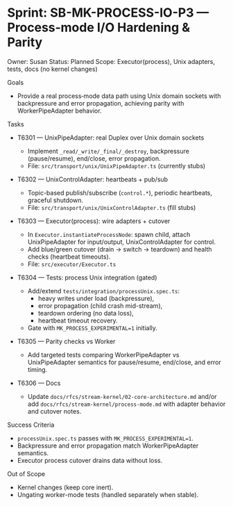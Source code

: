 # Sprint: SB-MK-PROCESS-IO-P3 — Process‑mode I/O Hardening & Parity

Owner: Susan
Status: Planned
Scope: Executor(process), Unix adapters, tests, docs (no kernel changes)

Goals

- Provide a real process‑mode data path using Unix domain sockets with backpressure and error propagation, achieving parity with WorkerPipeAdapter behavior.

Tasks

- T6301 — UnixPipeAdapter: real Duplex over Unix domain sockets
  - Implement `_read/_write/_final/_destroy`, backpressure (pause/resume), end/close, error propagation.
  - File: `src/transport/unix/UnixPipeAdapter.ts` (currently stubs)

- T6302 — UnixControlAdapter: heartbeats + pub/sub
  - Topic-based publish/subscribe (`control.*`), periodic heartbeats, graceful shutdown.
  - File: `src/transport/unix/UnixControlAdapter.ts` (fill stubs)

- T6303 — Executor(process): wire adapters + cutover
  - In `Executor.instantiateProcessNode`: spawn child, attach UnixPipeAdapter for input/output, UnixControlAdapter for control.
  - Add blue/green cutover (drain → switch → teardown) and health checks (heartbeat timeouts).
  - File: `src/executor/Executor.ts`

- T6304 — Tests: process Unix integration (gated)
  - Add/extend `tests/integration/processUnix.spec.ts`:
    - heavy writes under load (backpressure),
    - error propagation (child crash mid-stream),
    - teardown ordering (no data loss),
    - heartbeat timeout recovery.
  - Gate with `MK_PROCESS_EXPERIMENTAL=1` initially.

- T6305 — Parity checks vs Worker
  - Add targeted tests comparing WorkerPipeAdapter vs UnixPipeAdapter semantics for pause/resume, end/close, and error timing.

- T6306 — Docs
  - Update `docs/rfcs/stream-kernel/02-core-architecture.md` and/or add `docs/rfcs/stream-kernel/process-mode.md` with adapter behavior and cutover notes.

Success Criteria

- `processUnix.spec.ts` passes with `MK_PROCESS_EXPERIMENTAL=1`.
- Backpressure and error propagation match WorkerPipeAdapter semantics.
- Executor process cutover drains data without loss.

Out of Scope

- Kernel changes (keep core inert).
- Ungating worker-mode tests (handled separately when stable).

